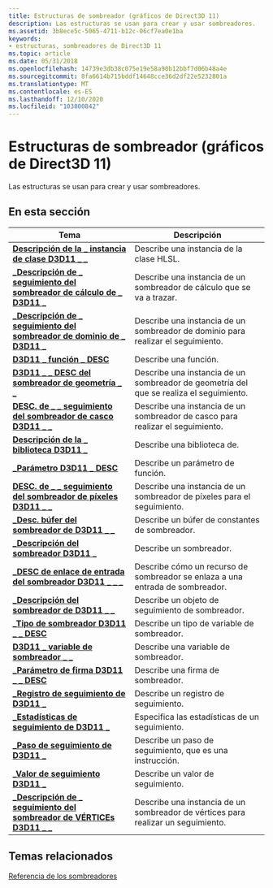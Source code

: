 ```yaml
---
title: Estructuras de sombreador (gráficos de Direct3D 11)
description: Las estructuras se usan para crear y usar sombreadores.
ms.assetid: 3b8ece5c-5065-4711-b12c-06cf7ea0e1ba
keywords:
- estructuras, sombreadores de Direct3D 11
ms.topic: article
ms.date: 05/31/2018
ms.openlocfilehash: 14739e3db38c075e19e58a90b12bbf7d06b48a4e
ms.sourcegitcommit: 8fa6614b715bddf14648cce36d2df22e5232801a
ms.translationtype: MT
ms.contentlocale: es-ES
ms.lasthandoff: 12/10/2020
ms.locfileid: "103800842"
---
```

# <a name="shader-structures-direct3d-11-graphics"></a>Estructuras de sombreador (gráficos de Direct3D 11)

Las estructuras se usan para crear y usar sombreadores.


## <a name="in-this-section"></a>En esta sección



| Tema                                                                                       | Descripción                                                            |
|---------------------------------------------------------------------------------------------|------------------------------------------------------------------------|
| [**Descripción de la \_ instancia de clase D3D11 \_ \_**](/windows/desktop/api/D3D11/ns-d3d11-d3d11_class_instance_desc)<br/>                | Describe una instancia de la clase HLSL.<br/>                           |
| [**\_Descripción de \_ seguimiento del sombreador de cálculo de \_ D3D11 \_**](/windows/desktop/api/D3D11ShaderTracing/ns-d3d11shadertracing-d3d11_compute_shader_trace_desc)<br/>   | Describe una instancia de un sombreador de cálculo que se va a trazar.<br/>         |
| [**\_Descripción de \_ seguimiento del sombreador de dominio de \_ D3D11 \_**](/windows/desktop/api/D3D11ShaderTracing/ns-d3d11shadertracing-d3d11_domain_shader_trace_desc)<br/>     | Describe una instancia de un sombreador de dominio para realizar el seguimiento.<br/>          |
| [**D3D11 \_ función \_ DESC**](/windows/desktop/api/D3D11Shader/ns-d3d11shader-d3d11_function_desc)<br/>                             | Describe una función.<br/>                                       |
| [**D3D11 \_ \_ DESC del sombreador de geometría \_ \_**](/windows/desktop/api/D3D11ShaderTracing/ns-d3d11shadertracing-d3d11_geometry_shader_trace_desc)<br/> | Describe una instancia de un sombreador de geometría del que se realiza el seguimiento.<br/>        |
| [**DESC. de \_ \_ seguimiento del sombreador de casco D3D11 \_ \_**](/windows/desktop/api/D3D11ShaderTracing/ns-d3d11shadertracing-d3d11_hull_shader_trace_desc)<br/>         | Describe una instancia de un sombreador de casco para realizar el seguimiento.<br/>            |
| [**Descripción de la \_ biblioteca D3D11 \_**](/windows/desktop/api/D3D11Shader/ns-d3d11shader-d3d11_library_desc)<br/>                               | Describe una biblioteca de.<br/>                                        |
| [**\_Parámetro D3D11 \_ DESC**](/windows/desktop/api/D3D11Shader/ns-d3d11shader-d3d11_parameter_desc)<br/>                           | Describe un parámetro de función. <br/>                            |
| [**DESC. de \_ \_ seguimiento del sombreador de píxeles D3D11 \_ \_**](/windows/desktop/api/D3D11ShaderTracing/ns-d3d11shadertracing-d3d11_pixel_shader_trace_desc)<br/>       | Describe una instancia de un sombreador de píxeles para el seguimiento.<br/>           |
| [**\_Desc. búfer del sombreador de D3D11 \_ \_**](/windows/desktop/api/D3D11Shader/ns-d3d11shader-d3d11_shader_buffer_desc)<br/>                  | Describe un búfer de constantes de sombreador.<br/>                         |
| [**\_Descripción del sombreador D3D11 \_**](/windows/desktop/api/D3D11Shader/ns-d3d11shader-d3d11_shader_desc)<br/>                                 | Describe un sombreador.<br/>                                         |
| [**\_DESC de enlace de entrada del sombreador D3D11 \_ \_ \_**](/windows/desktop/api/D3D11Shader/ns-d3d11shader-d3d11_shader_input_bind_desc)<br/>         | Describe cómo un recurso de sombreador se enlaza a una entrada de sombreador.<br/> |
| [**\_Descripción del sombreador de D3D11 \_ \_**](/windows/desktop/api/D3D11ShaderTracing/ns-d3d11shadertracing-d3d11_shader_trace_desc)<br/>                    | Describe un objeto de seguimiento de sombreador.<br/>                            |
| [**\_Tipo de sombreador D3D11 \_ \_ DESC**](/windows/desktop/api/D3D11Shader/ns-d3d11shader-d3d11_shader_type_desc)<br/>                      | Describe un tipo de variable de sombreador.<br/>                           |
| [**D3D11 \_ variable de sombreador \_ \_**](/windows/desktop/api/D3D11Shader/ns-d3d11shader-d3d11_shader_variable_desc)<br/>              | Describe una variable de sombreador.<br/>                                |
| [**\_Parámetro de firma D3D11 \_ \_ DESC**](/windows/desktop/api/D3D11Shader/ns-d3d11shader-d3d11_signature_parameter_desc)<br/>      | Describe una firma de sombreador.<br/>                               |
| [**\_Registro de seguimiento de D3D11 \_**](/windows/desktop/api/D3D11ShaderTracing/ns-d3d11shadertracing-d3d11_trace_register)<br/>                           | Describe un registro de seguimiento.<br/>                                 |
| [**\_Estadísticas de seguimiento de D3D11 \_**](/windows/desktop/api/D3D11ShaderTracing/ns-d3d11shadertracing-d3d11_trace_stats)<br/>                                 | Especifica las estadísticas de un seguimiento.<br/>                         |
| [**\_Paso de seguimiento de D3D11 \_**](/windows/desktop/api/D3D11ShaderTracing/ns-d3d11shadertracing-d3d11_trace_step)<br/>                                   | Describe un paso de seguimiento, que es una instrucción.<br/>            |
| [**\_Valor de seguimiento D3D11 \_**](/windows/desktop/api/D3D11ShaderTracing/ns-d3d11shadertracing-d3d11_trace_value)<br/>                                 | Describe un valor de seguimiento.<br/>                                    |
| [**\_Descripción de \_ seguimiento del sombreador de VÉRTICEs D3D11 \_ \_**](/windows/desktop/api/D3D11ShaderTracing/ns-d3d11shadertracing-d3d11_vertex_shader_trace_desc)<br/>     | Describe una instancia de un sombreador de vértices para realizar un seguimiento.<br/>          |



 

## <a name="related-topics"></a>Temas relacionados

<dl> <dt>

[Referencia de los sombreadores](d3d11-graphics-reference-d3d11-shader.md)
</dt> </dl>

 

 






